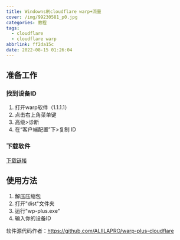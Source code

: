 ```yaml
---
title: Windowns刷cloudflare warp+流量
cover: /img/99230581_p0.jpg
categories: 教程
tags:
  - cloudflare
  - cloudflare warp
abbrlink: ff2da15c
date: 2022-08-15 01:26:04
---
```


## 准备工作
### 找到设备ID
1. 打开warp软件（1.1.1.1）
2. 点击右上角菜单键
3. 高级>诊断
4. 在“客户端配置”下>复制 ID
### 下载软件
[下载链接](https://laozheng-my.sharepoint.com/:u:/g/personal/laozheng_laozheng_onmicrosoft_com/EdFPh0JB_0xKrx_BzUQNFCkBYOtl8RrvnTJPQIc4_JPcSQ?e=I8H8B9)
## 使用方法
1. 解压压缩包
2. 打开"dist"文件夹
3. 运行"wp-plus.exe"
4. 输入你的设备ID

软件源代码作者：https://github.com/ALIILAPRO/warp-plus-cloudflare